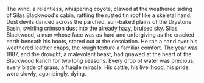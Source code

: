 The wind, a relentless, whispering coyote, clawed at the weathered siding of Silas Blackwood's cabin, rattling the rusted tin roof like a skeletal hand.  Dust devils danced across the parched, sun-baked plains of the Drystone Basin, swirling crimson dust into the already hazy, bruised sky.  Silas Blackwood, a man whose face was as hard and unforgiving as the cracked earth beneath his boots, stared out at the desolation.  He ran a hand over his weathered leather chaps, the rough texture a familiar comfort.  The year was 1887, and the drought, a malevolent beast, had gnawed at the heart of the Blackwood Ranch for two long seasons.  Every drop of water was precious; every blade of grass, a fragile miracle.  His cattle, his livelihood, his pride, were slowly, agonizingly, dying.
